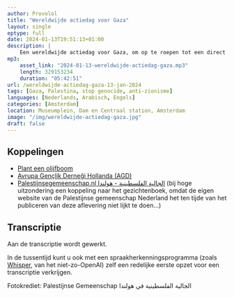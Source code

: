 ```yaml
---
author: Provolol
title: "Wereldwijde actiedag voor Gaza"
layout: single
eptype: full
date: 2024-01-13T19:51:13+01:00 
description: |
    Een wereldwijde actiedag voor Gaza, om op te roepen tot een direct en permanent staakt-het-vuren in Palestina. Ook roept men op tot de vervolging van de genocide-plegende bezetter die zich ‘Israël’ noemt, en vóór een einde aan de bezetting van Palestina.
mp3:
    asset_link: "2024-01-13-wereldwijde-actiedag-gaza.mp3"
    length: 329153234
    duration: "05:42:51"
url: /wereldwijde-actiedag-gaza-13-jan-2024
tags: [Gaza, Palestina, stop genocide, anti-zionisme]
languages: [Nederlands, Arabisch, Engels]
categories: [Amsterdam]
location: Museumplein, Dam en Centraal station, Amsterdam
image: "/img/wereldwijde-actiedag-gaza.jpg"
draft: false
---
```


## Koppelingen

- [Plant een olijfboom](https://www.planteenolijfboom.nl/)
- [Avrupa Gençlik Derneği Hollanda (AGD)](https://agdnederland.nl/)
- [Palestijnsegemeenschap.nl الجالية الفلسطينية - هولندا](https://www.facebook.com/Palestijnsegemeenschap.nl/) (bij hoge uitzondering een koppeling naar het gezichtenboek, omdat de eigen website van de Palestijnse gemeenschap Nederland het ten tijde van het publiceren van deze aflevering niet lijkt te doen...)

## Transcriptie

Aan de transcriptie wordt gewerkt. 

In de tussentijd kunt u ook met een spraakherkenningsprogramma (zoals [Whisper](https://github.com/openai/whisper), van het niet-zo-OpenAI) zelf een redelijke eerste opzet voor een transcriptie verkrijgen.

Fotokrediet: Palestijnse Gemeenschap الجالية الفلسطينية في هولندا

